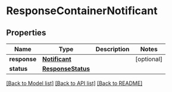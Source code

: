 # ResponseContainerNotificant

## Properties
Name | Type | Description | Notes
------------ | ------------- | ------------- | -------------
**response** | [**Notificant**](Notificant.md) |  | [optional] 
**status** | [**ResponseStatus**](ResponseStatus.md) |  | 

[[Back to Model list]](../README.md#documentation-for-models) [[Back to API list]](../README.md#documentation-for-api-endpoints) [[Back to README]](../README.md)


